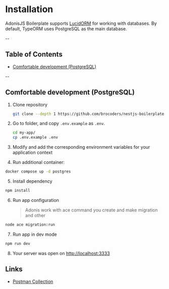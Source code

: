 # Installation

AdonisJS Boilerplate supports [LucidORM](https://lucid.adonisjs.com/docs/introduction) for working with databases. By default, TypeORM uses PostgreSQL as the main database.

--

## Table of Contents

- [Comfortable development (PostgreSQL)](#comfortable-development-postgresql)

--

## Comfortable development (PostgreSQL)

1. Clone repository

   ```bash
   git clone --depth 1 https://github.com/brocoders/nestjs-boilerplate.git my-app
   ```

2. Go to folder, and copy `.env.example` as `.env`.

   ```bash
   cd my-app/
   cp .env.example .env
   ```

3. Modify and add the corresponding environment variables for your application context

4. Run additional container:

```bash
docker compose up -d postgres
```

5. Install dependency

```bash
npm install
```

6. Run app configuration
   > Adonis work with ace command you create and make migration and other

```bash
node ace migration:run
```

7. Run app in dev mode

```bash
npm run dev
```

8. Your server was open on <http://localhost:3333>

## Links

- [Postman Collection]()
